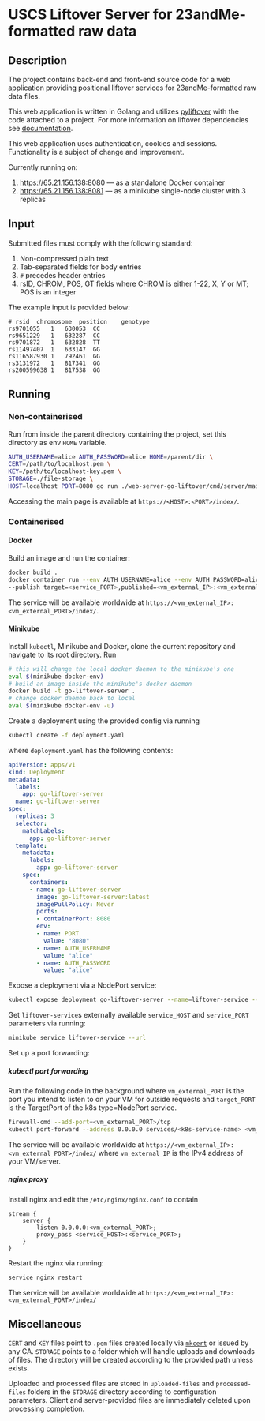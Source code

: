 # USCS Liftover Server for 23andMe-formatted raw data

## Description
The project contains back-end and front-end source code for a web application providing positional liftover services
for 23andMe-formatted raw data files.

This web application is written in Golang and utilizes [pyliftover](https://github.com/konstantint/pyliftover) with the
code attached to a project. For more information on liftover dependencies see [documentation](pyliftover/README.md).

This web application uses authentication, cookies and sessions. Functionality is a subject of change and improvement.

Currently running on:
1. https://65.21.156.138:8080 — as a standalone Docker container
2. https://65.21.156.138:8081 — as a minikube single-node cluster with 3 replicas

## Input

Submitted files must comply with the following standard:
1. Non-compressed plain text
2. Tab-separated fields for body entries
3. `#` precedes header entries
4. rsID, CHROM, POS, GT fields where CHROM is either 1-22, X, Y or MT; POS is an integer

The example input is provided below:
```text
# rsid	chromosome	position	genotype
rs9701055	1	630053	CC
rs9651229	1	632287	CC
rs9701872	1	632828	TT
rs11497407	1	633147	GG
rs116587930	1	792461	GG
rs3131972	1	817341	GG
rs200599638	1	817538	GG
```

## Running

### Non-containerised

Run from inside the parent directory containing the project, set this directory as env `HOME` variable.

```bash
AUTH_USERNAME=alice AUTH_PASSWORD=alice HOME=/parent/dir \
CERT=/path/to/localhost.pem \
KEY=/path/to/localhost-key.pem \
STORAGE=./file-storage \
HOST=localhost PORT=8080 go run ./web-server-go-liftover/cmd/server/main.go
```

Accessing the main page is available at `https://<HOST>:<PORT>/index/`. 

### Containerised

#### Docker

Build an image and run the container:

```bash
docker build .
docker container run --env AUTH_USERNAME=alice --env AUTH_PASSWORD=alice --env PORT=<service_PORT> --env HOST=0.0.0.0 \
--publish target=<service_PORT>,published=<vm_external_IP>:<vm_external_PORT>,protocol=tcp <imageID>
```

The service will be available worldwide at `https://<vm_external_IP>:<vm_external_PORT>/index/`.

#### Minikube

Install `kubectl`, Minikube and Docker, clone the current repository and navigate to its root directory. Run

```bash
# this will change the local docker daemon to the minikube's one
eval $(minikube docker-env)
# build an image inside the minikube's docker daemon
docker build -t go-liftover-server .
# change docker daemon back to local
eval $(minikube docker-env -u)
```

Create a deployment using the provided config via running

```bash
kubectl create -f deployment.yaml
```

where `deployment.yaml` has the following contents:

```yaml
apiVersion: apps/v1
kind: Deployment
metadata:
  labels:
    app: go-liftover-server
  name: go-liftover-server
spec:
  replicas: 3
  selector:
    matchLabels:
      app: go-liftover-server
  template:
    metadata:
      labels:
        app: go-liftover-server
    spec:
      containers:
      - name: go-liftover-server
        image: go-liftover-server:latest
        imagePullPolicy: Never
        ports:
        - containerPort: 8080
        env:
        - name: PORT
          value: "8080"
        - name: AUTH_USERNAME
          value: "alice"
        - name: AUTH_PASSWORD
          value: "alice"
```

Expose a deployment via a NodePort service:

```bash
kubectl expose deployment go-liftover-server --name=liftover-service --type=NodePort
```

Get `liftover-service`s externally available `service_HOST` and `service_PORT` parameters via running:

```bash
minikube service liftover-service --url
```

Set up a port forwarding:

##### kubectl port forwarding

Run the following code in the background where `vm_external_PORT` is the port you intend to listen to on your VM for
outside requests and `target_PORT` is the TargetPort of the k8s type=NodePort service.

```bash
firewall-cmd --add-port=<vm_external_PORT>/tcp
kubectl port-forward --address 0.0.0.0 services/<k8s-service-name> <vm_external_PORT>:<target_PORT>
```

The service will be available worldwide at `https://<vm_external_IP>:<vm_external_PORT>/index/` where `vm_external_IP` is
the IPv4 address of your VM/server.

##### nginx proxy

Install nginx and edit the `/etc/nginx/nginx.conf` to contain

```text
stream {
    server {
        listen 0.0.0.0:<vm_external_PORT>;
        proxy_pass <service_HOST>:<service_PORT>;
    }
}
```

Restart the nginx via running:

```bash
service nginx restart
```

The service will be available worldwide at `https://<vm_external_IP>:<vm_external_PORT>/index/`

## Miscellaneous

`CERT` and `KEY` files point to `.pem` files created locally via [`mkcert`](https://github.com/FiloSottile/mkcert)
or issued by any CA. `STORAGE` points to a folder which will handle uploads and downloads of files. The directory
will be created according to the provided path unless exists.

Uploaded and processed files are stored in `uploaded-files` and `processed-files` folders in the `STORAGE`
directory according to configuration parameters. Client and server-provided files are immediately deleted upon processing
completion.
